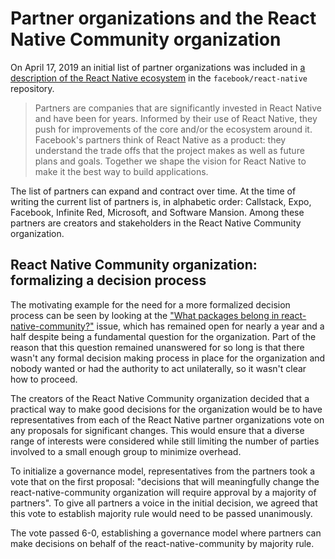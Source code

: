 # Partner organizations and the React Native Community organization

On April 17, 2019 an initial list of partner organizations was included in [a description of the React Native ecosystem](https://github.com/facebook/react-native/commit/a1250da64625c1da581fe600f805fd321cd12d4f) in the `facebook/react-native` repository.

> Partners are companies that are significantly invested in React Native and have been for years. Informed by their use of React Native, they push for improvements of the core and/or the ecosystem around it. Facebook's partners think of React Native as a product: they understand the trade offs that the project makes as well as future plans and goals. Together we shape the vision for React Native to make it the best way to build applications.

The list of partners can expand and contract over time. At the time of writing the current list of partners is, in alphabetic order: Callstack, Expo, Facebook, Infinite Red, Microsoft, and Software Mansion. Among these partners are creators and stakeholders in the React Native Community organization.

## React Native Community organization: formalizing a decision process

The motivating example for the need for a more formalized decision process can be seen by looking at the ["What packages belong in react-native-community?"](https://github.com/react-native-community/discussions-and-proposals/issues/176) issue, which has remained open for nearly a year and a half despite being a fundamental question for the organization. Part of the reason that this question remained unanswered for so long is that there wasn't any formal decision making process in place for the organization and nobody wanted or had the authority to act unilaterally, so it wasn't clear how to proceed.

The creators of the React Native Community organization decided that a practical way to make good decisions for the organization would be to have representatives from each of the React Native partner organizations vote on any proposals for significant changes. This would ensure that a diverse range of interests were considered while still limiting the number of parties involved to a small enough group to minimize overhead.

To initialize a governance model, representatives from the partners took a vote that on the first proposal: "decisions that will meaningfully change the react-native-community organization will require approval by a majority of partners". To give all partners a voice in the initial decision, we agreed that this vote to establish majority rule would need to be passed unanimously.

The vote passed 6-0, establishing a governance model where partners can make decisions on behalf of the react-native-community by majority rule.
